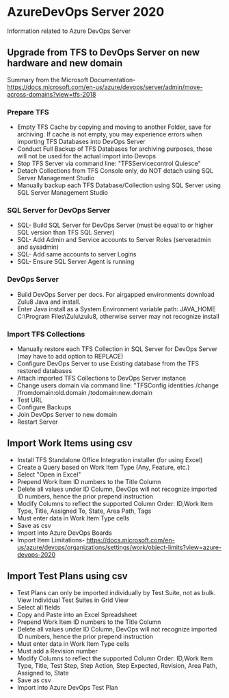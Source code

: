 # AzureDevOps Server 2020
Information related to Azure DevOps Server

## Upgrade from TFS to DevOps Server on new hardware and new domain ##
Summary from the Microsoft Documentation- https://docs.microsoft.com/en-us/azure/devops/server/admin/move-across-domains?view=tfs-2018

### Prepare TFS ###
* Empty TFS Cache by copying and moving to another Folder, save for archiving. If cache is not empty, you may experience errors when importing TFS Databases into DevOps Server
* Conduct Full Backup of TFS Databases for archiving purposes, these will not be used for the actual import into Devops
* Stop TFS Server via command line: "TFSServicecontrol Quiesce"
* Detach Collections from TFS Console only, do NOT detach using SQL Server Management Studio
* Manually backup each TFS Database/Collection using SQL Server using SQL Server Management Studio

### SQL Server for DevOps Server ###
* SQL- Build SQL Server for DevOps Server (must be equal to or higher SQL version than TFS SQL Server)
* SQL- Add Admin and Service accounts to Server Roles (serveradmin and sysadmin)
* SQL- Add same accounts to server Logins
* SQL- Ensure SQL Server Agent is running

### DevOps Server ###
* Build DevOps Server per docs. For airgapped environments download Zulu8 Java and install. 
* Enter Java install as a System Environment variable path: JAVA_HOME C:\Program Files\Zulu\zulu8\, otherwise server may not recognize install

### Import TFS Collections ###
* Manually restore each TFS Collection in SQL Server for DevOps Server (may have to add option to REPLACE)
* Configure DevOps Server to use Existing database from the TFS restored databases
* Attach imported TFS Collections to DevOps Server instance
* Change users domain via command line: "TFSConfig identities /change /fromdomain:old.domain /todomain:new.domain
* Test URL
* Configure Backups
* Join DevOps Server to new domain
* Restart Server



## Import Work Items using csv ##
* Install TFS Standalone Office Integration installer (for using Excel)
* Create a Query based on Work Item Type (Any, Feature, etc.)
* Select "Open in Excel"
* Prepend Work Item ID numbers to the Title Column
* Delete all values under ID Column, DevOps will not recognize imported ID numbers, hence the prior prepend instruction
* Modify Columns to reflect the supported Column Order: ID,Work Item Type, Title, Assigned To, State, Area Path, Tags
* Must enter data in Work Item Type cells
* Save as csv
* Import into Azure DevOps Boards
* Import Item Limitations- https://docs.microsoft.com/en-us/azure/devops/organizations/settings/work/object-limits?view=azure-devops-2020

## Import Test Plans using csv ##
* Test Plans can only be imported individually by Test Suite, not as bulk. View Individual Test Suites in Grid View
* Select all fields
* Copy and Paste into an Excel Spreadsheet
* Prepend Work Item ID numbers to the Title Column
* Delete all values under ID Column, DevOps will not recognize imported ID numbers, hence the prior prepend instruction
* Must enter data in Work Item Type cells
* Must add a Revision number
* Modify Columns to reflect the supported Column Order: ID,Work Item Type, Title, Test Step, Step Action, Step Expected, Revision, Area Path, Assigned to, State
* Save as csv
* Import into Azure DevOps Test Plan




